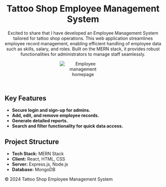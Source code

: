 <!DOCTYPE html>
<html lang="en">
<head>
    <meta charset="UTF-8">
    <meta name="viewport" content="width=device-width, initial-scale=1.0">
</head>
<body>
    <header>
        <h1>Tattoo Shop Employee Management System</h1>
        <p>Excited to share that I have developed an Employee Management System tailored for tattoo shop operations. This web application streamlines employee record management, enabling efficient handling of employee data such as skills, salary, and roles. Built on the MERN stack, it provides robust functionalities for administrators to manage staff seamlessly.</p>
         <img src="[img/logo.png](https://github.com/Hasini-Sankalpana/Employee-Management-System-/blob/main/frontend/src/assets/employee_management.png)" alt="Employee management homepage" style="max-width: 150px; display: block; margin: 0 auto;">
    </header>
    <main>
        <section>
            <h2>Key Features</h2>
            <ul>
                <li><strong>Secure login and sign-up for admins.</strong></li>
                <li><strong>Add, edit, and remove employee records.</strong></li>
                <li><strong>Generate detailed reports.</strong></li>
                <li><strong>Search and filter functionality for quick data access.</strong></li>
            </ul>
        </section>
        <section>
            <h2>Project Structure</h2>
            <ul>
                <li><strong>Tech Stack:</strong> MERN Stack</li>
                <li><strong>Client:</strong> React, HTML, CSS</li>
                <li><strong>Server:</strong> Express.js, Node.js</li>
                <li><strong>Database:</strong> MongoDB</li>
            </ul>
        </section>
    </main>
    <footer>
        <p>&copy; 2024 Tattoo Shop Employee Management System</p>
    </footer>
</body>
</html>
